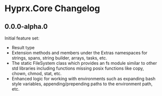 # Hyprx.Core Changelog

## 0.0.0-alpha.0

Initial feature set:

- Result type
- Extension methods and members under the Extras namespaces for strings,
  spans, string builder, arrays, tasks, etc.
- The static FileSystem class which provides an fs module similar
  to other std libraries including functions missing posix functions
  like copy, chown, chmod, stat, etc.
- Enhanced logic for working with environments such as expanding
  bash style variables, appending/prepending paths to the environment
  path, etc.
